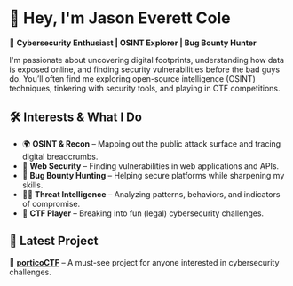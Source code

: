 # 👋 Hey, I'm Jason Everett Cole  

🔹 **Cybersecurity Enthusiast | OSINT Explorer | Bug Bounty Hunter**  

I'm passionate about uncovering digital footprints, understanding how data is exposed online, and finding security vulnerabilities before the bad guys do. You’ll often find me exploring open-source intelligence (OSINT) techniques, tinkering with security tools, and playing in CTF competitions.  

## 🛠️ Interests & What I Do  
- 🌍 **OSINT & Recon** – Mapping out the public attack surface and tracing digital breadcrumbs.  
- 🔐 **Web Security** – Finding vulnerabilities in web applications and APIs.  
- 🎯 **Bug Bounty Hunting** – Helping secure platforms while sharpening my skills.  
- 🕵️‍♂️ **Threat Intelligence** – Analyzing patterns, behaviors, and indicators of compromise.  
- 📜 **CTF Player** – Breaking into fun (legal) cybersecurity challenges.  

## 🚀 Latest Project  
🔗 **[porticoCTF](https://github.com/JasonColeSec123/porticoCTF)** – A must-see project for anyone interested in cybersecurity challenges.  
